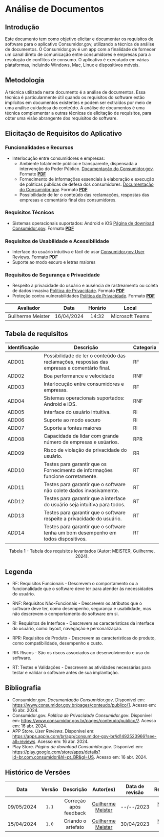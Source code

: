 # Análise de Documentos

## Introdução

Este documento tem como objetivo elicitar e documentar os requisitos de software para o aplicativo Consumidor.gov, utilizando a técnica de análise de documentos. O Consumidor.gov é um app com a finalidade de fornecer um canal direto de comunicação entre consumidores e empresas para a resolução de conflitos de consumo. O aplicativo é executado em várias plataformas, incluindo Windows, Mac, Linux e dispositivos móveis.

## Metodologia

A técnica utilizada neste documento é a análise de documentos. Essa técnica é particularmente útil quando os requisitos do software estão implícitos em documentos existentes e podem ser extraídos por meio de uma análise cuidadosa do conteúdo. A análise de documentos é uma técnica complementar a outras técnicas de elicitação de requisitos, para obter uma visão abrangente dos requisitos do software.

## Elicitação de Requisitos do Aplicativo

### Funcionalidades e Recursos

- Interlocução entre consumidores e empresas:
    - Ambiente totalmente público e transparente, dispensada a intervenção do Poder Público. [Documentação do Consumidor.gov](https://www.consumidor.gov.br/pages/conteudo/publico/1). Formato [**PDF**](https://github.com/Requisitos-de-Software/2024.1-Consumidor.gov/blob/main/assets/conheca-consumidor.gov.pdf)
    - Fornecimento de informações essenciais à elaboração e execução de políticas públicas de defesa dos consumidores. [Documentação do Consumidor.gov](https://www.consumidor.gov.br/pages/conteudo/publico/1). Formato [**PDF**](https://github.com/Requisitos-de-Software/2024.1-Consumidor.gov/blob/main/assets/conheca-consumidor.gov.pdf)
    - Possibilidade de ler o conteúdo das reclamações, respostas das empresas e comentário final dos consumidores.

### Requisitos Técnicos

- Sistemas operacionais suportados: Android e iOS [Página de download Consumidor.gov](https://play.google.com/store/apps/details?id=br.com.consumidor&hl=pt_BR&gl=US). Formato [**PDF**](https://github.com/Requisitos-de-Software/2024.1-Consumidor.gov/blob/main/assets/review-google.pdf)

### Requisitos de Usabilidade e Acessibilidade

- Interface do usuário intuitiva e fácil de usar [Consumidor.gov User Reviews](https://apps.apple.com/br/app/consumidor-gov-br/id1492523966?see-all=reviews). Formato [**PDF**](https://github.com/Requisitos-de-Software/2024.1-Consumidor.gov/blob/main/assets/review-apple.pdf)
- Suporte ao modo escuro e letras maiores

### Requisitos de Segurança e Privacidade

- Respeito à privacidade do usuário e ausência de rastreamento ou coleta de dados invasiva [Política de Privacidade](https://www.consumidor.gov.br/pages/conteudo/publico/7). Formato [**PDF**](https://github.com/Requisitos-de-Software/2024.1-Consumidor.gov/blob/main/assets/termo%20de%20privacidade.pdf)
- Proteção contra vulnerabilidades [Política de Privacidade](https://www.consumidor.gov.br/pages/conteudo/publico/7). Formato [**PDF**](https://github.com/Requisitos-de-Software/2024.1-Consumidor.gov/blob/main/assets/termo%20de%20privacidade.pdf)

| Avaliador | Data | Horário | Local |
| :-------: | :--: | :-----: | :---: |
| Guilherme Meister | 16/04/2024 | 14:32 | Microsoft Teams |  

## Tabela de requisitos

| Identificação | Descrição | Categoria |
| --- | --- | --- |
| ADD01 | Possibilidade de ler o conteúdo das reclamações, respostas das empresas e comentário final. | RF |
| ADD02 | Boa performance e velocidade | RNF |
| ADD03 | Interlocução entre consumidores e empresas. | RF |
| ADD04 | Sistemas operacionais suportados: Android e iOS. | RNF |
| ADD05 | Interface do usuário intuitiva. | RI |
| ADD06 | Suporte ao modo escuro | RI |
| ADD07 | Suporte a fontes maiores | RI |
| ADD08 | Capacidade de lidar com grande número de empresas e usúarios. | RPR |
| ADD09 | Risco de violação de privacidade do usuário. | RR |
| ADD10 | Testes para garantir que os Fornecimento de informações funcione corretamente. | RT |
| ADD11 | Testes para garantir que o software não colete dados invasivamente. | RT |
| ADD12 | Testes para garantir que a interface do usuário seja intuitiva para todos. | RT |
| ADD13 | Testes para garantir que o software respeite a privacidade do usuário. | RT |
| ADD14 | Testes para garantir que o software tenha um bom desempenho em todos dispositivos. | RT |
<div style="text-align: center;"><p>Tabela 1 - Tabela dos requisitos levantados (Autor: MEISTER, Guilherme. 2024).</p></div>

## Legenda

- RF: Requisitos Funcionais - Descrevem o comportamento ou a funcionalidade que o software deve ter para atender às necessidades do usuário.

- RNF: Requisitos Não-Funcionais - Descrevem os atributos que o software deve ter, como desempenho, segurança e usabilidade, mas não descrevem o comportamento do software em si.

- RI: Requisitos de Interface - Descrevem as características da interface do usuário, como layout, navegação e personalização.

- RPR: Requisitos de Produto - Descrevem as características do produto, como compatibilidade, desempenho e custo.

- RR: Riscos - São os riscos associados ao desenvolvimento e uso do software.

- RT: Testes e Validações - Descrevem as atividades necessárias para testar e validar o software antes de sua implantação.

## Bibliografia

- Consumidor.gov. *Documentação Consumidor.gov*. Disponível em: <https://www.consumidor.gov.br/pages/conteudo/publico/1>. Acesso em: 16 abr. 2024.
- Consumidor.gov. *Política de Privacidade Consumidor.gov*. Disponível em: <https://www.consumidor.gov.br/pages/conteudo/publico/7>. Acesso em: 16 abr. 2024.
- APP Store. *User Reviews*. Disponível em: <https://apps.apple.com/br/app/consumidor-gov-br/id1492523966?see-all=reviews>. Acesso em: 16 abr. 2024.
- Play Store. *Página de download Consumidor.gov*. Disponível em: <https://play.google.com/store/apps/details?id=br.com.consumidor&hl=pt_BR&gl=US>. Acesso em: 16 abr. 2024.

## Histórico de Versões
| Data | Versão | Descrição | Autor(es) | Data de revisão | Revisor(es) |
| :-: | :-: | :-: | :-: | :-: | :-: |
| 09/05/2024 | `1.1` | Correção após feedback | [Guilherme Meister](https://github.com/gmeister18) | --/--/2023 | [Henrique Galdino](https://github.com/hgaldino05) |
| 15/04/2024 | `1.0` | Criando o artefato | [Guilherme Meister](https://github.com/gmeister18) | 30/04/2023 | [Henrique Galdino](https://github.com/hgaldino05) |
